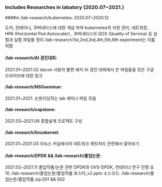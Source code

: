 ### Includes Researches in labatory (2020.07~2021.)



####in /lab-research/kubernetes:
2020.07~2020.12

도커, 컨테이너, 쿠버네티스에 대한 개념 파악
kubernetes의 자원 관리, 네트워킹, HPA (Horizontal Pod Autoscaler) , 쿠버네티스의 QOS (Quality of Service) 등 
실험과 실험 파일들 정리 
/lab-research/1st,2nd,3rd,4th,5th,6th experiment는 이를 위함

#### /lab-research/AI 경진대회:
2021.01~2021.02
dacon 사용자 불편 예지 AI 경진 대회에서 쓴 파일들을 모은 구글드라이브에 대한 링크

#### /lab-research/NSGseminar: 
2021.01~2021.
논문리딩하는 lab 세미나 파일 모음

#### /lab-research/capstone:
2021.03~2021.06
종합설계 프로젝트 구성

#### /lab-research/linuxkernel:

2021.01~2021.03
리눅스 커널에서의 네트워크 패킷처리 관련해서 알아보기

#### /lab-research/DPDK && /lab-research/졸업논문:
2021.02~2021.11
졸업작품/논문 관련 DPDK와 OVS-DPDK, 컨테이너 연구 진행 
요약: /lab-research/졸업논문/졸업작품 포스터_v2.pptx
소스코드: /lab-research/졸업논문/졸업작품.zip.001 && 002


